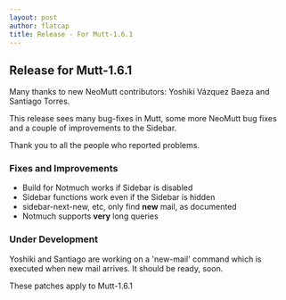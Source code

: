 ```yaml
---
layout: post
author: flatcap
title: Release - For Mutt-1.6.1
---
```


## Release for Mutt-1.6.1

Many thanks to new NeoMutt contributors: Yoshiki Vázquez Baeza and Santiago Torres.

This release sees many bug-fixes in Mutt, some more NeoMutt bug fixes and a
couple of improvements to the Sidebar.

Thank you to all the people who reported problems.

### Fixes and Improvements

- Build for Notmuch works if Sidebar is disabled
- Sidebar functions work even if the Sidebar is hidden
- sidebar-next-new, etc, only find **new** mail, as documented
- Notmuch supports **very** long queries

### Under Development

Yoshiki and Santiago are working on a 'new-mail' command which is executed when
new mail arrives.  It should be ready, soon.

These patches apply to Mutt-1.6.1

